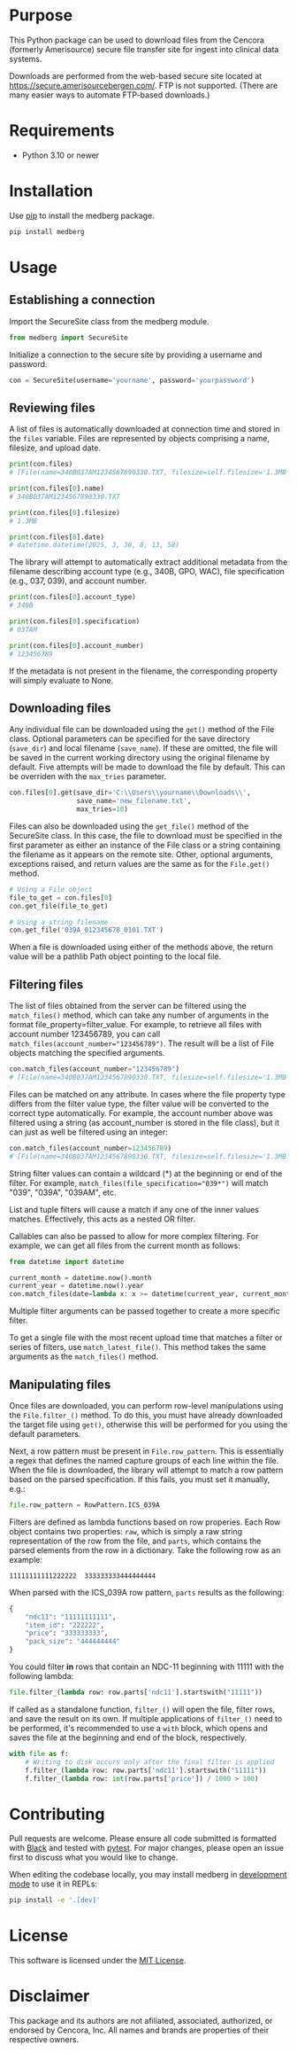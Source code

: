# Purpose

This Python package can be used to download files from the Cencora (formerly
Amerisource) secure file transfer site for ingest into clinical data systems.

Downloads are performed from the web-based secure site located
at https://secure.amerisourcebergen.com/. FTP is not supported. (There are many
easier ways to automate FTP-based downloads.)

# Requirements

- Python 3.10 or newer

# Installation

Use [pip](https://pip.pypa.io/en/stable/) to install the medberg package.

```bash
pip install medberg
```

# Usage

## Establishing a connection

Import the SecureSite class from the medberg module.

```python
from medberg import SecureSite
```

Initialize a connection to the secure site by providing a username and password.

```python
con = SecureSite(username='yourname', password='yourpassword')
```

## Reviewing files

A list of files is automatically downloaded at connection time and stored in the
`files` variable. Files are represented by objects comprising a name, filesize,
and upload date.

```python
print(con.files)
# [File(name=340B037AM1234567890330.TXT, filesize=self.filesize='1.3MB', date='03/30/2025'),  ...]

print(con.files[0].name)
# 340B037AM1234567890330.TXT

print(con.files[0].filesize)
# 1.3MB

print(con.files[0].date)
# datetime.datetime(2025, 3, 30, 8, 13, 58)
```

The library will attempt to automatically extract additional metadata from the
filename describing account type (e.g., 340B, GPO, WAC), file specification
(e.g., 037, 039), and account number.

```python
print(con.files[0].account_type)
# 340B

print(con.files[0].specification)
# 037AM

print(con.files[0].account_number)
# 123456789
```

If the metadata is not present in the filename, the corresponding property will
simply evaluate to None.

## Downloading files

Any individual file can be downloaded using the `get()` method of the File class.
Optional parameters can be specified for the save directory (`save_dir`) and
local filename (`save_name`). If these are omitted, the file will be saved in
the current working directory using the original filename by default. Five
attempts will be made to download the file by default. This can be overriden
with the `max_tries` parameter.

```python
con.files[0].get(save_dir='C:\\Users\\yourname\\Downloads\\',
                 save_name='new_filename.txt',
                 max_tries=10)
```

Files can also be downloaded using the `get_file()` method of the SecureSite
class. In this case, the file to download must be specified in the first
parameter as either an instance of the File class or a string containing the
filename as it appears on the remote site. Other, optional arguments, exceptions
raised, and return values are the same as for the `File.get()` method.

```python
# Using a File object
file_to_get = con.files[0]
con.get_file(file_to_get)

# Using a string filename
con.get_file('039A_012345678_0101.TXT')
```

When a file is downloaded using either of the methods above, the return value
will be a pathlib Path object pointing to the local file.

## Filtering files

The list of files obtained from the server can be filtered using the
`match_files()` method, which can take any number of arguments in the format
file_property=filter_value. For example, to retrieve all files with account
number 123456789, you can call `match_files(account_number="123456789")`. The
result will be a list of File objects matching the specified arguments.

```python
con.match_files(account_number="123456789")
# [File(name=340B037AM1234567890330.TXT, filesize=self.filesize='1.3MB', date='03/30/2025'),  ...]
```

Files can be matched on any attribute. In cases where the file property type
differs from the filter value type, the filter value will be converted to the
correct type automatically. For example, the account number above was filtered
using a string (as account_number is stored in the file class), but it can just
as well be filtered using an integer:

```python
con.match_files(account_number=123456789)
# [File(name=340B037AM1234567890330.TXT, filesize=self.filesize='1.3MB', date='03/30/2025'),  ...]
```

String filter values can contain a wildcard (&ast;) at the beginning or end of
the filter. For example, `match_files(file_specification="039*")` will match
"039", "039A", "039AM", etc.

List and tuple filters will cause a match if any one of the inner values
matches. Effectively, this acts as a nested OR filter.

Callables can also be passed to allow for more complex filtering. For example,
we can get all files from the current month as follows:

```python
from datetime import datetime

current_month = datetime.now().month
current_year = datetime.now().year
con.match_files(date=lambda x: x >= datetime(current_year, current_month, 1))
```

Multiple filter arguments can be passed together to create a more specific
filter.

To get a single file with the most recent upload time that matches a filter or
series of filters, use `match_latest_file()`. This method takes the same
arguments as the `match_files()` method.

## Manipulating files

Once files are downloaded, you can perform row-level manipulations using the
`File.filter_()` method. To do this, you must have already downloaded the target
file using `get()`, otherwise this will be performed for you using the default
parameters.

Next, a row pattern must be present in `File.row_pattern`. This is essentially a
regex that defines the named capture groups of each line within the file. When
the file is downloaded, the library will attempt to match a row pattern based on
the parsed specification. If this fails, you must set it manually, e.g.:

```python
file.row_pattern = RowPattern.ICS_039A
```

Filters are defined as lambda functions based on row properies. Each Row object
contains two properties: `raw`, which is simply a raw string representation of
the row from the file, and `parts`, which contains the parsed elements from the
row in a dictionary. Take the following row as an example:

```text
11111111111222222  333333333444444444
```

When parsed with the ICS_039A row pattern, `parts` results as the following:

```python
{
    "ndc11": "11111111111",
    "item_id": "222222",
    "price": "333333333",
    "pack_size": "444444444"
}
```

You could filter **in** rows that contain an NDC-11 beginning with 11111 with
the following lambda:

```python
file.filter_(lambda row: row.parts['ndc11'].startswith("11111"))
```

If called as a standalone function, `filter_()` will open the file, filter rows,
and save the result on its own. If multiple applications of `filter_()` need to
be performed, it's recommended to use a `with` block, which opens and saves the
file at the beginning and end of the block, respectively.

```python
with file as f:
    # Writing to disk occurs only after the final filter is applied
    f.filter_(lambda row: row.parts['ndc11'].startswith("11111"))
    f.filter_(lambda row: int(row.parts['price']) / 1000 > 100)
```

# Contributing

Pull requests are welcome. Please ensure all code submitted is formatted
with [Black](https://pypi.org/project/black/) and tested
with [pytest](https://docs.pytest.org/en/stable/). For major changes, please
open an issue first to discuss what you would like to change.

When editing the codebase locally, you may install medberg
in [development mode](https://packaging.python.org/en/latest/guides/distributing-packages-using-setuptools/#working-in-development-mode)
to use it in REPLs:

```bash
pip install -e '.[dev]'
```

# License

This software is licensed under
the [MIT License](https://choosealicense.com/licenses/mit/).

# Disclaimer

This package and its authors are not afiliated, associated, authorized, or
endorsed by Cencora, Inc. All names and brands are properties of their
respective owners.